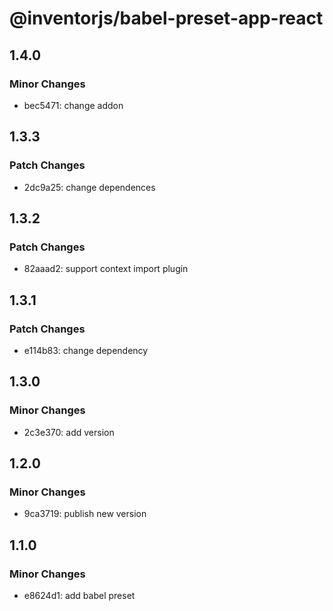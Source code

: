 # @inventorjs/babel-preset-app-react

## 1.4.0

### Minor Changes

- bec5471: change addon

## 1.3.3

### Patch Changes

- 2dc9a25: change dependences

## 1.3.2

### Patch Changes

- 82aaad2: support context import plugin

## 1.3.1

### Patch Changes

- e114b83: change dependency

## 1.3.0

### Minor Changes

- 2c3e370: add version

## 1.2.0

### Minor Changes

- 9ca3719: publish new version

## 1.1.0

### Minor Changes

- e8624d1: add babel preset
